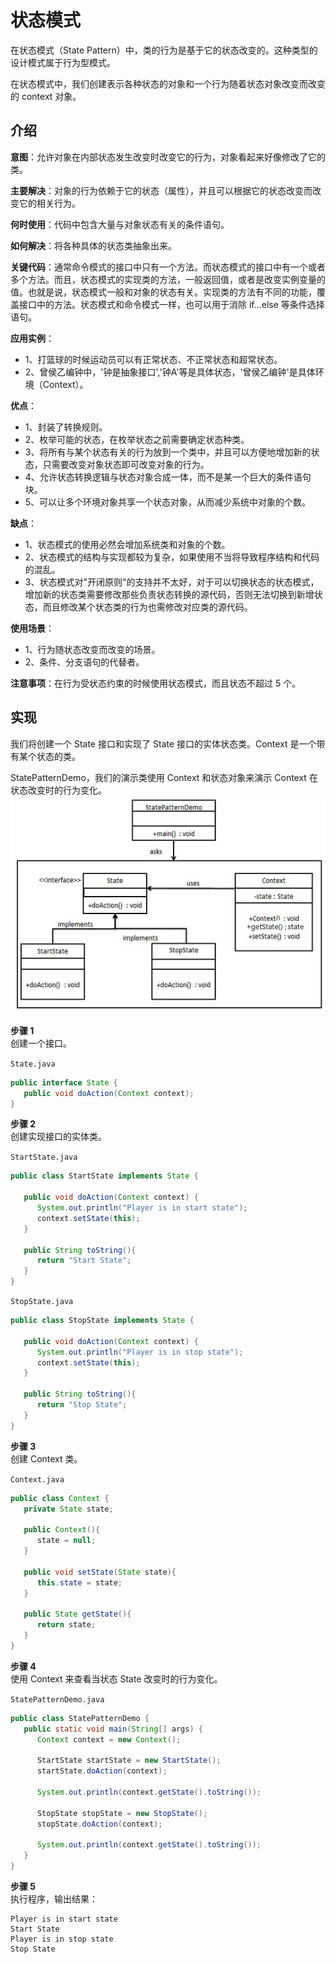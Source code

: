 # 状态模式
在状态模式（State Pattern）中，类的行为是基于它的状态改变的。这种类型的设计模式属于行为型模式。  

在状态模式中，我们创建表示各种状态的对象和一个行为随着状态对象改变而改变的 context 对象。  

## 介绍 
**意图**：允许对象在内部状态发生改变时改变它的行为，对象看起来好像修改了它的类。  

**主要解决**：对象的行为依赖于它的状态（属性），并且可以根据它的状态改变而改变它的相关行为。  

**何时使用**：代码中包含大量与对象状态有关的条件语句。  

**如何解决**：将各种具体的状态类抽象出来。  

**关键代码**：通常命令模式的接口中只有一个方法。而状态模式的接口中有一个或者多个方法。而且，状态模式的实现类的方法，一般返回值，或者是改变实例变量的值。也就是说，状态模式一般和对象的状态有关。实现类的方法有不同的功能，覆盖接口中的方法。状态模式和命令模式一样，也可以用于消除 if...else 等条件选择语句。  

**应用实例**：   
- 1、打篮球的时候运动员可以有正常状态、不正常状态和超常状态。   
- 2、曾侯乙编钟中，'钟是抽象接口','钟A'等是具体状态，'曾侯乙编钟'是具体环境（Context）。    

**优点**：   
- 1、封装了转换规则。 
- 2、枚举可能的状态，在枚举状态之前需要确定状态种类。   
- 3、将所有与某个状态有关的行为放到一个类中，并且可以方便地增加新的状态，只需要改变对象状态即可改变对象的行为。  
- 4、允许状态转换逻辑与状态对象合成一体，而不是某一个巨大的条件语句块。   
- 5、可以让多个环境对象共享一个状态对象，从而减少系统中对象的个数。    

**缺点**：   
- 1、状态模式的使用必然会增加系统类和对象的个数。   
- 2、状态模式的结构与实现都较为复杂，如果使用不当将导致程序结构和代码的混乱。   
- 3、状态模式对"开闭原则"的支持并不太好，对于可以切换状态的状态模式，增加新的状态类需要修改那些负责状态转换的源代码，否则无法切换到新增状态，而且修改某个状态类的行为也需修改对应类的源代码。    

**使用场景**：   
- 1、行为随状态改变而改变的场景。   
- 2、条件、分支语句的代替者。    

**注意事项**：在行为受状态约束的时候使用状态模式，而且状态不超过 5 个。  

## 实现
我们将创建一个 State 接口和实现了 State 接口的实体状态类。Context 是一个带有某个状态的类。  

StatePatternDemo，我们的演示类使用 Context 和状态对象来演示 Context 在状态改变时的行为变化。  
![状态模式的 UML 图](../../../images/设计模式/菜鸟教程/状态模式实现图.png)

**步骤 1**  
创建一个接口。  

`State.java`  
```java
public interface State {
   public void doAction(Context context);
}
```

**步骤 2**  
创建实现接口的实体类。  

`StartState.java`  
```java
public class StartState implements State {
 
   public void doAction(Context context) {
      System.out.println("Player is in start state");
      context.setState(this); 
   }
 
   public String toString(){
      return "Start State";
   }
}
```

`StopState.java`  
```java
public class StopState implements State {
 
   public void doAction(Context context) {
      System.out.println("Player is in stop state");
      context.setState(this); 
   }
 
   public String toString(){
      return "Stop State";
   }
}
```

**步骤 3**  
创建 Context 类。  

`Context.java`  
```java
public class Context {
   private State state;
 
   public Context(){
      state = null;
   }
 
   public void setState(State state){
      this.state = state;     
   }
 
   public State getState(){
      return state;
   }
}
```

**步骤 4**  
使用 Context 来查看当状态 State 改变时的行为变化。  

`StatePatternDemo.java`    
```java
public class StatePatternDemo {
   public static void main(String[] args) {
      Context context = new Context();
 
      StartState startState = new StartState();
      startState.doAction(context);
 
      System.out.println(context.getState().toString());
 
      StopState stopState = new StopState();
      stopState.doAction(context);
 
      System.out.println(context.getState().toString());
   }
}
```
**步骤 5**  
执行程序，输出结果：  
```
Player is in start state
Start State
Player is in stop state
Stop State
```